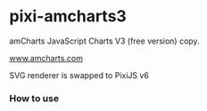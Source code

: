 # pixi-amcharts3

amCharts JavaScript Charts V3 (free version) copy.

www.amcharts.com

SVG renderer is swapped to PixiJS v6

### How to use